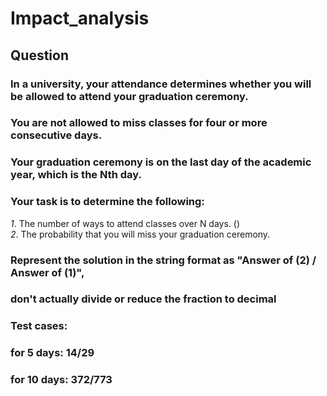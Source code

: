 # Impact_analysis
## Question

### In a university, your attendance determines whether you will be allowed to attend your graduation ceremony.
### You are not allowed to miss classes for four or more consecutive days.
### Your graduation ceremony is on the last day of the academic year, which is the Nth day.

### Your task is to determine the following:
*1*. The number of ways to attend classes over N days. () 
<br>
*2*. The probability that you will miss your graduation ceremony.

### Represent the solution in the string format as "Answer of (2) / Answer of (1)", 
### don't actually divide or reduce the fraction to decimal

### Test cases:
### for 5 days: 14/29
### for 10 days: 372/773